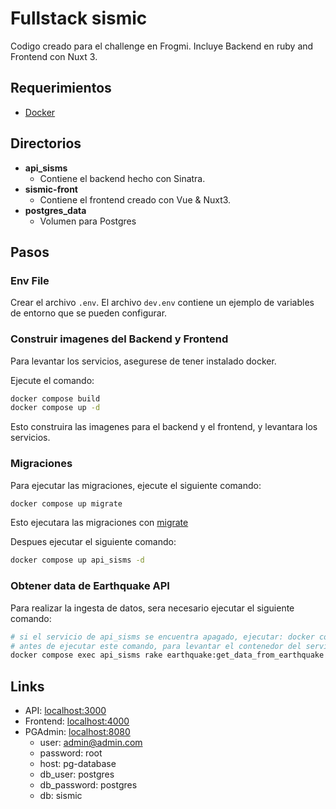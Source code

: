 # Fullstack sismic

Codigo creado para el challenge en Frogmi. Incluye Backend en ruby and Frontend con Nuxt 3.

## Requerimientos

- [Docker](https://www.docker.com/products/docker-desktop/)

## Directorios

- **api_sisms**
    - Contiene el backend hecho con Sinatra.
- **sismic-front**
    - Contiene el frontend creado con Vue & Nuxt3.
- **postgres_data**
    - Volumen para Postgres

## Pasos

### Env File

Crear el archivo `.env`. El archivo `dev.env` contiene un ejemplo de variables de entorno que se pueden configurar.

### Construir imagenes del Backend y Frontend

Para levantar los servicios, asegurese de tener instalado docker.

Ejecute el comando:

```sh
docker compose build
docker compose up -d
```

Esto construira las imagenes para el backend y el frontend, y levantara los servicios.

### Migraciones

Para ejecutar las migraciones, ejecute el siguiente comando:

```sh
docker compose up migrate
```

Esto ejecutara las migraciones con [migrate](https://github.com/golang-migrate/migrate)

Despues ejecutar el siguiente comando:

```sh
docker compose up api_sisms -d 
```

### Obtener data de Earthquake API

Para realizar la ingesta de datos, sera necesario ejecutar el siguiente comando:

```sh
# si el servicio de api_sisms se encuentra apagado, ejecutar: docker compose up api_sisms -d
# antes de ejecutar este comando, para levantar el contenedor del servicio api_sisms 
docker compose exec api_sisms rake earthquake:get_data_from_earthquake
```

## Links

- API: [localhost:3000](http://localhost:3000/api/features)
- Frontend: [localhost:4000](http://localhost:4000)
- PGAdmin: [localhost:8080](http://localhost:8080)
    - user: admin@admin.com
    - password: root
    - host: pg-database
    - db_user: postgres
    - db_password: postgres
    - db: sismic



